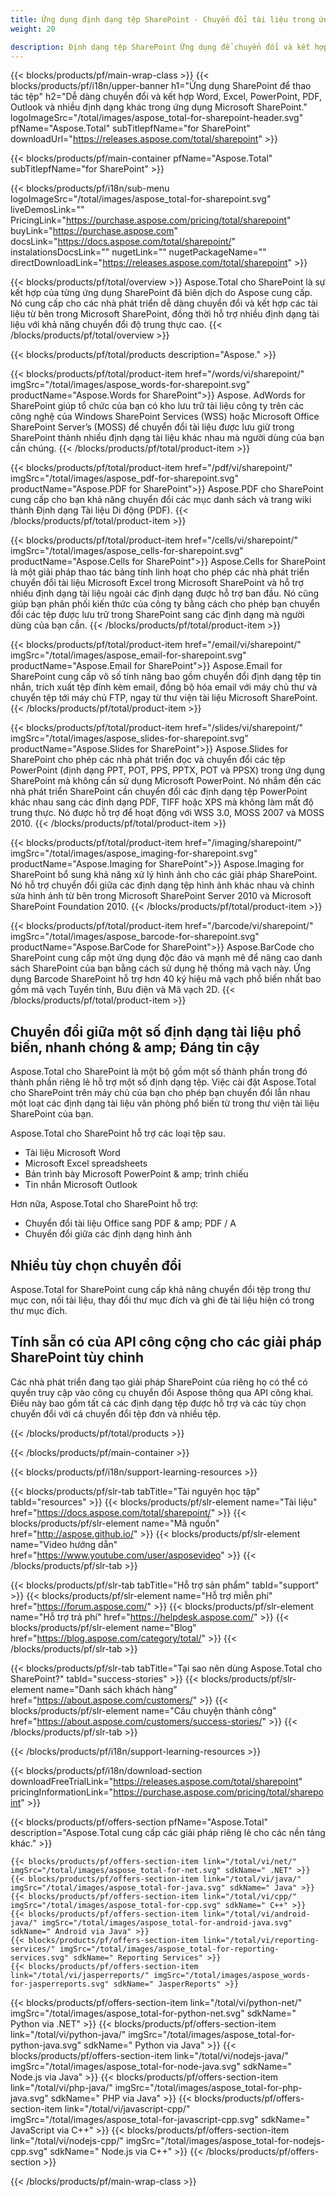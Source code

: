 ```yaml
---
title: Ứng dụng định dạng tệp SharePoint - Chuyển đổi tài liệu trong ứng dụng SharePoint 
weight: 20

description: Định dạng tệp SharePoint Ứng dụng để chuyển đổi và kết hợp các định dạng tài liệu Word Excel PDF PowerPoint Email và hình ảnh trong Microsoft SharePoint
---
```


{{< blocks/products/pf/main-wrap-class >}}
{{< blocks/products/pf/i18n/upper-banner h1="Ứng dụng SharePoint để thao tác tệp" h2="Dễ dàng chuyển đổi và kết hợp Word, Excel, PowerPoint, PDF, Outlook và nhiều định dạng khác trong ứng dụng Microsoft SharePoint." logoImageSrc="/total/images/aspose_total-for-sharepoint-header.svg" pfName="Aspose.Total" subTitlepfName="for SharePoint" downloadUrl="https://releases.aspose.com/total/sharepoint" >}}

{{< blocks/products/pf/main-container pfName="Aspose.Total" subTitlepfName="for SharePoint" >}}

{{< blocks/products/pf/i18n/sub-menu logoImageSrc="/total/images/aspose_total-for-sharepoint.svg" liveDemosLink="" PricingLink="https://purchase.aspose.com/pricing/total/sharepoint" buyLink="https://purchase.aspose.com" docsLink="https://docs.aspose.com/total/sharepoint/" instalationsDocsLink="" nugetLink="" nugetPackageName="" directDownloadLink="https://releases.aspose.com/total/sharepoint" >}}

{{< blocks/products/pf/total/overview >}}
Aspose.Total cho SharePoint là sự kết hợp của từng ứng dụng SharePoint đã biên dịch do Aspose cung cấp. Nó cung cấp cho các nhà phát triển dễ dàng chuyển đổi và kết hợp các tài liệu từ bên trong Microsoft SharePoint, đồng thời hỗ trợ nhiều định dạng tài liệu với khả năng chuyển đổi độ trung thực cao.
{{< /blocks/products/pf/total/overview >}}

{{< blocks/products/pf/total/products description="Aspose." >}}

{{< blocks/products/pf/total/product-item href="/words/vi/sharepoint/" imgSrc="/total/images/aspose_words-for-sharepoint.svg" productName="Aspose.Words for SharePoint">}}
Aspose. AdWords for SharePoint giúp tổ chức của bạn có kho lưu trữ tài liệu công ty trên các công nghệ của Windows SharePoint Services (WSS) hoặc Microsoft Office SharePoint Server’s (MOSS) để chuyển đổi tài liệu được lưu giữ trong SharePoint thành nhiều định dạng tài liệu khác nhau mà người dùng của bạn cần chúng.
{{< /blocks/products/pf/total/product-item >}}

{{< blocks/products/pf/total/product-item href="/pdf/vi/sharepoint/" imgSrc="/total/images/aspose_pdf-for-sharepoint.svg" productName="Aspose.PDF for SharePoint">}}
Aspose.PDF cho SharePoint cung cấp cho bạn khả năng chuyển đổi các mục danh sách và trang wiki thành Định dạng Tài liệu Di động (PDF).
{{< /blocks/products/pf/total/product-item >}}

{{< blocks/products/pf/total/product-item href="/cells/vi/sharepoint/" imgSrc="/total/images/aspose_cells-for-sharepoint.svg" productName="Aspose.Cells for SharePoint">}}
Aspose.Cells for SharePoint là một giải pháp thao tác bảng tính linh hoạt cho phép các nhà phát triển chuyển đổi tài liệu Microsoft Excel trong Microsoft SharePoint và hỗ trợ nhiều định dạng tài liệu ngoài các định dạng được hỗ trợ ban đầu. Nó cũng giúp bạn phân phối kiến thức của công ty bằng cách cho phép bạn chuyển đổi các tệp được lưu trữ trong SharePoint sang các định dạng mà người dùng của bạn cần.
{{< /blocks/products/pf/total/product-item >}}

{{< blocks/products/pf/total/product-item href="/email/vi/sharepoint/" imgSrc="/total/images/aspose_email-for-sharepoint.svg" productName="Aspose.Email for SharePoint">}}
Aspose.Email for SharePoint cung cấp vô số tính năng bao gồm chuyển đổi định dạng tệp tin nhắn, trích xuất tệp đính kèm email, đồng bộ hóa email với máy chủ thư và chuyển tệp tới máy chủ FTP, ngay từ thư viện tài liệu Microsoft SharePoint.
{{< /blocks/products/pf/total/product-item >}}

{{< blocks/products/pf/total/product-item href="/slides/vi/sharepoint/" imgSrc="/total/images/aspose_slides-for-sharepoint.svg" productName="Aspose.Slides for SharePoint">}}
Aspose.Slides for SharePoint cho phép các nhà phát triển đọc và chuyển đổi các tệp PowerPoint (định dạng PPT, POT, PPS, PPTX, POT và PPSX) trong ứng dụng SharePoint mà không cần sử dụng Microsoft PowerPoint. Nó nhắm đến các nhà phát triển SharePoint cần chuyển đổi các định dạng tệp PowerPoint khác nhau sang các định dạng PDF, TIFF hoặc XPS mà không làm mất độ trung thực. Nó được hỗ trợ để hoạt động với WSS 3.0, MOSS 2007 và MOSS 2010.
{{< /blocks/products/pf/total/product-item >}}

{{< blocks/products/pf/total/product-item href="/imaging/sharepoint/" imgSrc="/total/images/aspose_imaging-for-sharepoint.svg" productName="Aspose.Imaging for SharePoint">}}
Aspose.Imaging for SharePoint bổ sung khả năng xử lý hình ảnh cho các giải pháp SharePoint. Nó hỗ trợ chuyển đổi giữa các định dạng tệp hình ảnh khác nhau và chỉnh sửa hình ảnh từ bên trong Microsoft SharePoint Server 2010 và Microsoft SharePoint Foundation 2010.
{{< /blocks/products/pf/total/product-item >}}

{{< blocks/products/pf/total/product-item href="/barcode/vi/sharepoint/" imgSrc="/total/images/aspose_barcode-for-sharepoint.svg" productName="Aspose.BarCode for SharePoint">}}
Aspose.BarCode cho SharePoint cung cấp một ứng dụng độc đáo và mạnh mẽ để nâng cao danh sách SharePoint của bạn bằng cách sử dụng hệ thống mã vạch này. Ứng dụng Barcode SharePoint hỗ trợ hơn 40 ký hiệu mã vạch phổ biến nhất bao gồm mã vạch Tuyến tính, Bưu điện và Mã vạch 2D.
{{< /blocks/products/pf/total/product-item >}}

<!--<p></p>-->
<div class="col-lg-12">
 <h2 class="h2title">
  <a class="anchor" id="features" name="features">
  </a>
  Chuyển đổi giữa một số định dạng tài liệu phổ biến, nhanh chóng & amp; Đáng tin cậy
 </h2>
 <p>
  Aspose.Total cho SharePoint là một bộ gồm một số thành phần trong đó thành phần riêng lẻ hỗ trợ một số định dạng tệp. Việc cài đặt Aspose.Total cho SharePoint trên máy chủ của bạn cho phép bạn chuyển đổi lẫn nhau một loạt các định dạng tài liệu văn phòng phổ biến từ trong thư viện tài liệu SharePoint của bạn.
 </p>
 <p>
  Aspose.Total cho SharePoint hỗ trợ các loại tệp sau.
 </p>
 <ul class="unstyled">
  <li>
   Tài liệu Microsoft Word
  </li>
  <li>
   Microsoft Excel spreadsheets
  </li>
  <li>
   Bản trình bày Microsoft PowerPoint & amp; trình chiếu
  </li>
  <li>
   Tin nhắn Microsoft Outlook
  </li>
 </ul>
 <p>
  Hơn nữa, Aspose.Total cho SharePoint hỗ trợ:
 </p>
 <ul class="unstyled">
  <li>
   Chuyển đổi tài liệu Office sang PDF & amp; PDF / A
  </li>
  <li>
   Chuyển đổi giữa các định dạng hình ảnh
  </li>
 </ul>
</div>
<div class="col-lg-12">
 <h2 class="h2title">
  Nhiều tùy chọn chuyển đổi
 </h2>
 <p>
  Aspose.Total for SharePoint cung cấp khả năng chuyển đổi tệp trong thư mục con, nối tài liệu, thay đổi thư mục đích và ghi đè tài liệu hiện có trong thư mục đích.
 </p>
</div>
<div class="col-lg-12">
 <h2 class="h2title">
  Tính sẵn có của API công cộng cho các giải pháp SharePoint tùy chỉnh
 </h2>
 <p>
  Các nhà phát triển đang tạo giải pháp SharePoint của riêng họ có thể có quyền truy cập vào công cụ chuyển đổi Aspose thông qua API công khai. Điều này bao gồm tất cả các định dạng tệp được hỗ trợ và các tùy chọn chuyển đổi với cả chuyển đổi tệp đơn và nhiều tệp.
 </p>
</div>
<!--Feature-section Start-->
<!--Feature-section End-->

{{< /blocks/products/pf/total/products >}}

{{< /blocks/products/pf/main-container >}}


{{< blocks/products/pf/i18n/support-learning-resources >}}

{{< blocks/products/pf/slr-tab tabTitle="Tài nguyên học tập" tabId="resources" >}}
{{< blocks/products/pf/slr-element name="Tài liệu" href="https://docs.aspose.com/total/sharepoint/" >}} 
{{< blocks/products/pf/slr-element name="Mã nguồn" href="http://aspose.github.io/" >}} 
{{< blocks/products/pf/slr-element name="Video hướng dẫn" href="https://www.youtube.com/user/asposevideo" >}} 
{{< /blocks/products/pf/slr-tab >}}

{{< blocks/products/pf/slr-tab tabTitle="Hỗ trợ sản phẩm" tabId="support" >}}
{{< blocks/products/pf/slr-element name="Hỗ trợ miễn phí" href="https://forum.aspose.com/" >}} 
{{< blocks/products/pf/slr-element name="Hỗ trợ trả phí" href="https://helpdesk.aspose.com/" >}} 
{{< blocks/products/pf/slr-element name="Blog" href="https://blog.aspose.com/category/total/" >}} 
{{< /blocks/products/pf/slr-tab >}}

{{< blocks/products/pf/slr-tab tabTitle="Tại sao nên dùng Aspose.Total cho SharePoint?" tabId="success-stories" >}}
{{< blocks/products/pf/slr-element name="Danh sách khách hàng" href="https://about.aspose.com/customers/" >}} 
{{< blocks/products/pf/slr-element name="Câu chuyện thành công" href="https://about.aspose.com/customers/success-stories/" >}} 
{{< /blocks/products/pf/slr-tab >}}

{{< /blocks/products/pf/i18n/support-learning-resources >}}

{{< blocks/products/pf/i18n/download-section downloadFreeTrialLink="https://releases.aspose.com/total/sharepoint" pricingInformationLink="https://purchase.aspose.com/pricing/total/sharepoint" >}}

{{< blocks/products/pf/offers-section pfName="Aspose.Total" description="Aspose.Total cung cấp các giải pháp riêng lẻ cho các nền tảng khác." >}}

    {{< blocks/products/pf/offers-section-item link="/total/vi/net/" imgSrc="/total/images/aspose_total-for-net.svg" sdkName=" .NET" >}}
    {{< blocks/products/pf/offers-section-item link="/total/vi/java/" imgSrc="/total/images/aspose_total-for-java.svg" sdkName=" Java" >}}
    {{< blocks/products/pf/offers-section-item link="/total/vi/cpp/" imgSrc="/total/images/aspose_total-for-cpp.svg" sdkName=" C++" >}}
    {{< blocks/products/pf/offers-section-item link="/total/vi/android-java/" imgSrc="/total/images/aspose_total-for-android-java.svg" sdkName=" Android via Java" >}}
    {{< blocks/products/pf/offers-section-item link="/total/vi/reporting-services/" imgSrc="/total/images/aspose_total-for-reporting-services.svg" sdkName=" Reporting Services" >}}
    {{< blocks/products/pf/offers-section-item link="/total/vi/jasperreports/" imgSrc="/total/images/aspose_words-for-jasperreports.svg" sdkName=" JasperReports" >}}
 {{< blocks/products/pf/offers-section-item link="/total/vi/python-net/" imgSrc="/total/images/aspose_total-for-python-net.svg" sdkName=" Python via .NET" >}}
 {{< blocks/products/pf/offers-section-item link="/total/vi/python-java/" imgSrc="/total/images/aspose_total-for-python-java.svg" sdkName=" Python via Java" >}}
 {{< blocks/products/pf/offers-section-item link="/total/vi/nodejs-java/" imgSrc="/total/images/aspose_total-for-node-java.svg" sdkName=" Node.js via Java" >}}
 {{< blocks/products/pf/offers-section-item link="/total/vi/php-java/" imgSrc="/total/images/aspose_total-for-php-java.svg" sdkName=" PHP via Java" >}}
{{< blocks/products/pf/offers-section-item link="/total/vi/javascript-cpp/" imgSrc="/total/images/aspose_total-for-javascript-cpp.svg" sdkName=" JavaScript via C++" >}}
{{< blocks/products/pf/offers-section-item link="/total/vi/nodejs-cpp/" imgSrc="/total/images/aspose_total-for-nodejs-cpp.svg" sdkName=" Node.js via C++" >}}
{{< /blocks/products/pf/offers-section >}}

{{< /blocks/products/pf/main-wrap-class >}}